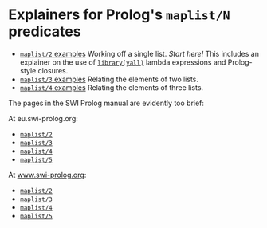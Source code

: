 # Explainers for Prolog's `maplist/N` predicates

- [`maplist/2` examples](maplist_2_examples.md) Working off a single list. *Start here!* This includes an explainer on the use of [`library(yall)`](https://eu.swi-prolog.org/pldoc/man?section=yall) lambda expressions and Prolog-style closures.
- [`maplist/3` examples](maplist_3_examples.md) Relating the elements of two lists.
- [`maplist/4` examples](maplist_4_examples.md) Relating the elements of three lists.

The pages in the SWI Prolog manual are evidently too brief:

At eu.swi-prolog.org:

- [`maplist/2`](https://eu.swi-prolog.org/pldoc/doc_for?object=maplist/2)
- [`maplist/3`](https://eu.swi-prolog.org/pldoc/doc_for?object=maplist/3)
- [`maplist/4`](https://eu.swi-prolog.org/pldoc/doc_for?object=maplist/4)
- [`maplist/5`](https://eu.swi-prolog.org/pldoc/doc_for?object=maplist/5)

At www.swi-prolog.org:

- [`maplist/2`](https://www.swi-prolog.org/pldoc/doc_for?object=maplist/2)
- [`maplist/3`](https://www.swi-prolog.org/pldoc/doc_for?object=maplist/3)
- [`maplist/4`](https://www.swi-prolog.org/pldoc/doc_for?object=maplist/4)
- [`maplist/5`](https://www.swi-prolog.org/pldoc/doc_for?object=maplist/5)


